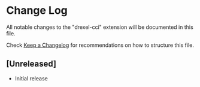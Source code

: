 # Change Log

All notable changes to the "drexel-cci" extension will be documented in this file.

Check [Keep a Changelog](http://keepachangelog.com/) for recommendations on how to structure this file.

## [Unreleased]

- Initial release